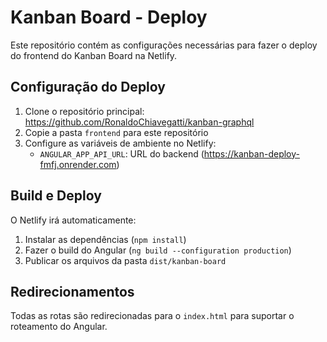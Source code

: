 # Kanban Board - Deploy

Este repositório contém as configurações necessárias para fazer o deploy do frontend do Kanban Board na Netlify.

## Configuração do Deploy

1. Clone o repositório principal: https://github.com/RonaldoChiavegatti/kanban-graphql
2. Copie a pasta `frontend` para este repositório
3. Configure as variáveis de ambiente no Netlify:
   - `ANGULAR_APP_API_URL`: URL do backend (https://kanban-deploy-fmfj.onrender.com)

## Build e Deploy

O Netlify irá automaticamente:
1. Instalar as dependências (`npm install`)
2. Fazer o build do Angular (`ng build --configuration production`)
3. Publicar os arquivos da pasta `dist/kanban-board`

## Redirecionamentos

Todas as rotas são redirecionadas para o `index.html` para suportar o roteamento do Angular. 